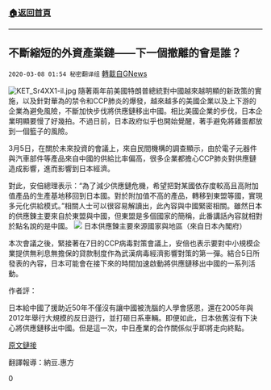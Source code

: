###  [:house:返回首頁](https://github.com/ourhimalayas/txt)
---

## 不斷縮短的外資產業鏈——下一個撤離的會是誰？
`2020-03-08 01:54 秘密翻译组` [轉載自GNews](https://gnews.org/zh-hant/133790/)

![KET_Sr4XX1-il.jpg](https://s3-ap-northeast-1.amazonaws.com/news.guo.offload.media/wp-content/uploads/2020/03/08015058/1-30.png)
隨著兩年前美國特朗普總統對中國越來越明顯的新政策的實施，以及針對華為的禁令和CCP肺炎的爆發，越來越多的美國企業以及上下游的企業為避免風險，不斷加快步伐將供應鏈移出中國。相比美國企業的步伐，日本企業明顯要慢了好幾拍。不過日前，日本政府似乎也開始覺醒，著手避免將雞蛋都放到一個籃子的風險。

3月5日，在關於未來投資的會議上，來自民間機構的調查顯示，由於電子元器件與汽車部件等產品來自中國的供給比率偏高，很多企業都擔心CCP肺炎對供應鏈造成影響，進而影響到日本經濟。

對此，安倍總理表示：“為了減少供應鏈危機，希望把對某國依存度較高且高附加值產品的生產基地移回到日本國。對於附加值不高的產品，轉移到東盟等國，實現多元化供給模式。”相關人士可以很容易解讀出，此內容與中國緊密相關。雖然日本的供應鍊主要來自於東盟與中國，但東盟是多個國家的簡稱，此番講話內容就相對於點名說的是中國。
![](https://s3-ap-northeast-1.amazonaws.com/news.guo.offload.media/wp-content/uploads/2020/03/08015112/2-9.png)
日本供應鍊主要來源國家與地區（來自日本內閣府）

本次會議之後，緊接著在7日的CCP病毒對策會議上，安倍也表示要對中小規模企業提供無利息無擔保的貸款制度作為武漢病毒經濟影響對策的第一彈。結合5日所發表的內容，日本可能會在接下來的時間加速啟動將供應鏈移出中國的一系列活動。

作者評：

日本給中國了援助近50年不僅沒有讓中國被洗腦的人學會感恩，還在2005年與2012年舉行大規模的反日遊行，並打砸日系車輛。即便如此，日本依舊沒有下決心將供應鏈移出中國。但是這一次，中日產業的合作關係似乎即將走向終點。

[原文鏈接](https://www3.nhk.or.jp/news/html/20200305/k10012315931000.html)



翻譯報導：納豆.惠方

0
